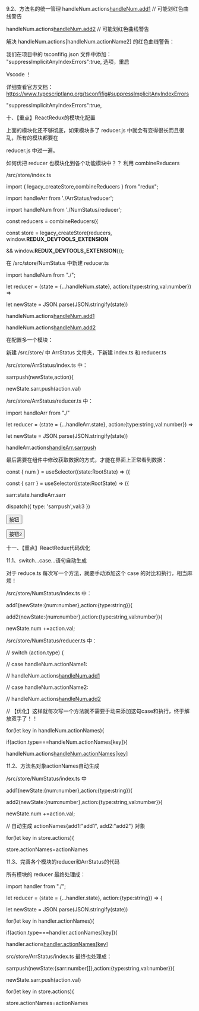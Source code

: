 9.2、方法名的统一管理
handleNum.actions[handleNum.add1](newState,action) // 可能划红色曲线警告

handleNum.actions[handleNum.add2](newState,action) // 可能划红色曲线警告

解决 handleNum.actions[handleNum.actionName2] 的红色曲线警告：

我们在项目中的 tsconfifig.json 文件中添加： "suppressImplicitAnyIndexErrors":true, 选项，重启

Vscode ！

详细查看官方文档： https://www.typescriptlang.org/tsconfifig#suppressImplicitAnyIndexErrors

"suppressImplicitAnyIndexErrors":true,

十、【重点】ReactRedux的模块化配置

上面的模块化还不够彻底，如果模块多了 reducer.js 中就会有变得很长而且很乱，所有的模块都要在

reducer.js 中过一遍。

如何优把 reducer 也模块化到各个功能模块中？？ 利用 combineReducers

/src/store/index.ts

import { legacy_createStore,combineReducers } from "redux";

import handleArr from './ArrStatus/reducer';

import handleNum from './NumStatus/reducer';

const reducers = combineReducers({

const store = legacy_createStore(reducers, window.__REDUX_DEVTOOLS_EXTENSION__

&& window.__REDUX_DEVTOOLS_EXTENSION__());

在 /src/store/NumStatus 中新建 reducer.ts

import handleNum from "./";

let reducer = (state = {...handleNum.state}, action:{type:string,val:number}) =>

let newState = JSON.parse(JSON.stringify(state))

handleNum.actions[handleNum.add1](newState,action)

handleNum.actions[handleNum.add2](newState,action)

在配置多一个模块：

新建 /src/store/ 中 ArrStatus 文件夹，下新建 index.ts 和 reducer.ts

/src/store/ArrStatus/index.ts 中：

sarrpush(newState,action){

newState.sarr.push(action.val)

/src/store/ArrStatus/reducer.ts 中：

import handleArr from "./"

let reducer = (state = {...handleArr.state}, action:{type:string,val:number}) =>

let newState = JSON.parse(JSON.stringify(state))

handleArr.actions[handleArr.sarrpush](newState,action)

最后需要在组件中修改获取数据的方式，才能在界面上正常看到数据：

const { num } = useSelector((state:RootState) => ({

const { sarr } = useSelector((state:RootState) => ({

sarr:state.handleArr.sarr

dispatch({ type: 'sarrpush',val:3 })

<button onClick={changeNum}>按钮</button>

<button onClick={changeArr}>按钮2</button>

十一、【重点】ReactRedux代码优化

11.1、switch...case...语句自动生成

对于 reduce.ts 每次写一个方法，就要手动添加这个 case 的对比和执行，相当麻烦！

/src/store/NumStatus/index.ts 中：

add1(newState:{num:number},action:{type:string}){

add2(newState:{num:number},action:{type:string,val:number}){

newState.num +=action.val;

/src/store/NumStatus/reducer.ts 中：

// switch (action.type) {

// case handleNum.actionName1:

// handleNum.actions[handleNum.add1](newState,action)

// case handleNum.actionName2:

// handleNum.actions[handleNum.add2](newState,action)

// 【优化】这样就每次写一个方法就不需要手动来添加这句case和执行，终于解放双手了！！

for(let key in handleNum.actionNames){

if(action.type===handleNum.actionNames[key]){

handleNum.actions[handleNum.actionNames[key]](newState,action)

11.2、方法名对象actionNames自动生成

/src/store/NumStatus/index.ts 中

add1(newState:{num:number},action:{type:string}){

add2(newState:{num:number},action:{type:string,val:number}){

newState.num +=action.val;

// 自动生成 actionNames{add1:"add1", add2:"add2"} 对象

for(let key in store.actions){

store.actionNames=actionNames

11.3、完善各个模块的reducer和ArrStatus的代码

所有模块的 reducer 最终处理成：

import handler from "./";

let reducer = (state = {...handler.state}, action:{type:string}) => {

let newState = JSON.parse(JSON.stringify(state))

for(let key in handler.actionNames){

if(action.type===handler.actionNames[key]){

handler.actions[handler.actionNames[key]](newState,action)

src/store/ArrStatus/index.ts 最终也处理成：

sarrpush(newState:{sarr:number[]},action:{type:string,val:number}){

newState.sarr.push(action.val)

for(let key in store.actions){

store.actionNames=actionNames